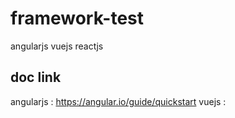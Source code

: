 # framework-test
angularjs vuejs reactjs

## doc link
angularjs : https://angular.io/guide/quickstart
vuejs :
